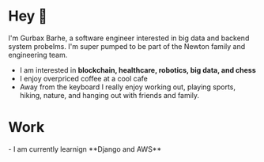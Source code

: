 <h1 align="left"> Hey 👋 </h1>
<p align="left"> 
I'm Gurbax Barhe, a software engineer interested in big data and backend system probelms.
I'm super pumped to be part of the Newton family and engineering team.
</p>

- I am interested in **blockchain, healthcare, robotics, big data, and chess**
- I enjoy overpriced coffee at a cool cafe
- Away from the keyboard I really enjoy working out, playing sports, hiking, nature, and hanging out with friends and family.


<h1 align="left"> Work </h1>
- I am currently learnign **Django and AWS**

  
